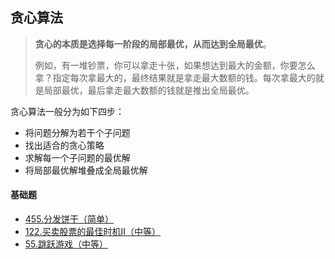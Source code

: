 ## 贪心算法

> **贪心的本质是选择每一阶段的局部最优，从而达到全局最优**。
>
> 例如，有一堆钞票，你可以拿走十张，如果想达到最大的金额，你要怎么拿？指定每次拿最大的，最终结果就是拿走最大数额的钱。每次拿最大的就是局部最优，最后拿走最大数额的钱就是推出全局最优。

贪心算法一般分为如下四步：

- 将问题分解为若干个子问题
- 找出适合的贪心策略
- 求解每一个子问题的最优解
- 将局部最优解堆叠成全局最优解

#### 基础题

- [455.分发饼干（简单）](https://github.com/Capactity/blog/blob/master/algorithm/贪心算法/455-分发饼干.md)
- [122.买卖股票的最佳时机II（中等）](https://github.com/Capactity/blog/blob/master/algorithm/动态规划/70-爬楼梯.md)
- [55.跳跃游戏（中等）](https://github.com/Capactity/blog/blob/master/algorithm/动态规划/746-最小花费爬楼梯.md)

